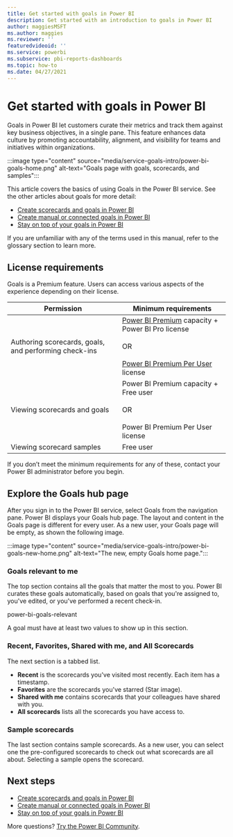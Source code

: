 ```yaml
---
title: Get started with goals in Power BI
description: Get started with an introduction to goals in Power BI
author: maggiesMSFT
ms.author: maggies
ms.reviewer: ''
featuredvideoid: ''
ms.service: powerbi
ms.subservice: pbi-reports-dashboards
ms.topic: how-to
ms.date: 04/27/2021
---
```

# Get started with goals in Power BI

Goals in Power BI let customers curate their metrics and track them against key business objectives, in a single pane. This feature enhances data culture by promoting accountability, alignment, and visibility for teams and initiatives within organizations.

:::image type="content" source="media/service-goals-intro/power-bi-goals-home.png" alt-text="Goals page with goals, scorecards, and samples":::

This article covers the basics of using Goals in the Power BI service. See the other articles about goals for more detail:

- [Create scorecards and goals in Power BI](service-goals-create.md)
- [Create manual or connected goals in Power BI](service-goals-manual-connected.md)
- [Stay on top of your goals in Power BI](service-goals-check-in.md)

If you are unfamiliar with any of the terms used in this manual, refer to the glossary section to learn more. 

## License requirements 

Goals is a Premium feature. Users can access various aspects of the experience depending on their license. 

|Permission  |Minimum requirements  |
|---------|---------|
|Authoring scorecards, goals, and performing check-ins | [Power BI Premium](../admin/service-premium-what-is.md) capacity + Power BI Pro license <br><br>OR <br><br>[Power BI Premium Per User](../admin/service-premium-per-user-faq.yml) license |
|Viewing scorecards and goals  | Power BI Premium capacity + Free user <br><br>OR <br><br>Power BI Premium Per User license |
|Viewing scorecard samples   |  Free user |

If you don’t meet the minimum requirements for any of these, contact your Power BI administrator before you begin.  

## Explore the Goals hub page 

After you sign in to the Power BI service, select Goals from the navigation pane. Power BI displays your Goals hub page. The layout and content in the Goals page is different for every user. As a new user, your Goals page will be empty, as shown the following image.

:::image type="content" source="media/service-goals-intro/power-bi-goals-new-home.png" alt-text="The new, empty Goals home page.":::

### Goals relevant to me 

The top section contains all the goals that matter the most to you. Power BI curates these goals automatically, based on goals that you're assigned to, you've edited, or you've performed a recent check-in. 

power-bi-goals-relevant

A goal must have at least two values to show up in this section. 

### Recent, Favorites, Shared with me, and All Scorecards 

The next section is a tabbed list. 

- **Recent** is the scorecards you've visited most recently. Each item has a timestamp. 
- **Favorites** are the scorecards you've starred (Star image). 
- **Shared with me** contains scorecards that your colleagues have shared with you. 
- **All scorecards** lists all the scorecards you have access to. 

### Sample scorecards 

The last section contains sample scorecards. As a new user, you can select one the pre-configured scorecards to check out what scorecards are all about. Selecting a sample opens the scorecard.

## Next steps

- [Create scorecards and goals in Power BI](service-goals-create.md)
- [Create manual or connected goals in Power BI](service-goals-manual-connected.md)
- [Stay on top of your goals in Power BI](service-goals-check-in.md)

More questions? [Try the Power BI Community](https://community.powerbi.com/).
